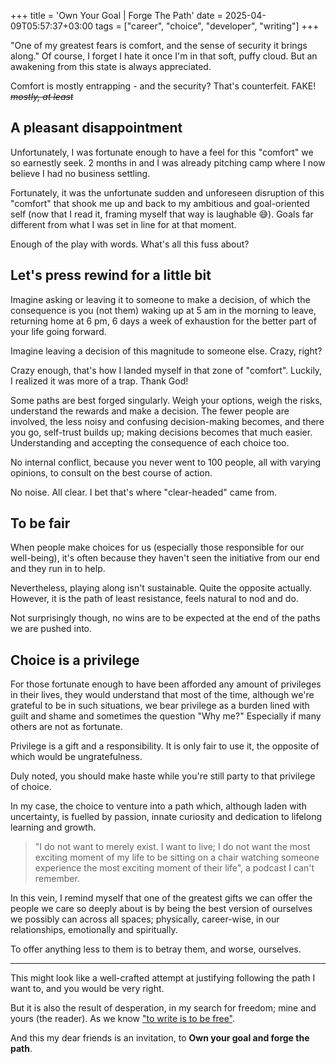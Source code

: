 +++
title = 'Own Your Goal | Forge The Path'
date = 2025-04-09T05:57:37+03:00
tags = ["career", "choice", "developer", "writing"]
+++

"One of my greatest fears is comfort, and the sense of security it brings along." Of course, I forget I hate it once I'm in that soft, puffy cloud. But an awakening from this state is always appreciated.

Comfort is mostly entrapping - and the security? That's counterfeit. FAKE! ~~_mostly, at least_~~

## A pleasant disappointment

Unfortunately, I was fortunate enough to have a feel for this "comfort" we so earnestly seek. 2 months in and I was already pitching camp where I now believe I had no business settling.

Fortunately, it was the unfortunate sudden and unforeseen disruption of this "comfort" that shook me up and back to my ambitious and goal-oriented self (now that I read it, framing myself that way is laughable 😅).
Goals far different from what I was set in line for at that moment.

Enough of the play with words. What's all this fuss about?

## Let's press rewind for a little bit

Imagine asking or leaving it to someone to make a decision, of which the consequence is you (not them) waking up at 5 am in the morning to leave, returning home at 6 pm, 6 days a week of exhaustion for the better part of your life going forward.

Imagine leaving a decision of this magnitude to someone else. Crazy, right?

Crazy enough, that's how I landed myself in that zone of "comfort". Luckily, I realized it was more of a trap. Thank God!

Some paths are best forged singularly. Weigh your options, weigh the risks, understand the rewards and make a decision. The fewer people are involved, the less noisy and confusing decision-making becomes, and there you go, self-trust builds up; making decisions becomes that much easier. Understanding and accepting the consequence of each choice too.

No internal conflict, because you never went to 100 people, all with varying opinions, to consult on the best course of action.

No noise. All clear. I bet that's where "clear-headed" came from.

## To be fair

When people make choices for us (especially those responsible for our well-being), it's often because they haven't seen the initiative from our end and they run in to help.

Nevertheless, playing along isn't sustainable. Quite the opposite actually. However, it is the path of least resistance, feels natural to nod and do.

Not surprisingly though, no wins are to be expected at the end of the paths we are pushed into.

## Choice is a privilege

For those fortunate enough to have been afforded any amount of privileges in their lives, they would understand that most of the time, although we're grateful to be in such situations, we bear privilege as a burden lined with guilt and shame and sometimes the question "Why me?" Especially if many others are not as fortunate.

Privilege is a gift and a responsibility. It is only fair to use it, the opposite of which would be ungratefulness.

Duly noted, you should make haste while you're still party to that privilege of choice.

In my case, the choice to venture into a path which, although laden with uncertainty, is fuelled by passion, innate curiosity and dedication to lifelong learning and growth.

> "I do not want to merely exist. I want to live;
> I do not want the most exciting moment of my life to be sitting on a chair watching someone experience the most exciting moment of their life", a podcast I can't remember.

In this vein, I remind myself that one of the greatest gifts we can offer the people we care so deeply about is by being the best version of ourselves we possibly can across all spaces; physically, career-wise, in our relationships, emotionally and spiritually.

To offer anything less to them is to betray them, and worse, ourselves.

---

This might look like a well-crafted attempt at justifying following the path I want to, and you would be very right.

But it is also the result of desperation, in my search for freedom; mine and yours (the reader). As we know ["to write is to be free"](https://dev.to/thejoernal/to-write-is-to-be-free-22kp).

And this my dear friends is an invitation, to **Own your goal and forge the path**.
